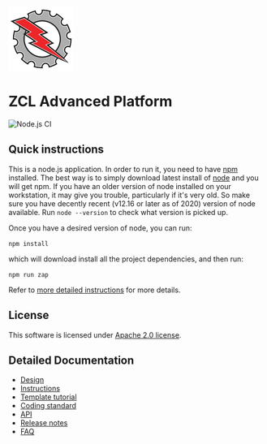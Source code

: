 ![ZCL Advanced Platform](src-electron/icons/zap_128x128.png)

# ZCL Advanced Platform

![Node.js CI](https://github.com/project-chip/zap/workflows/Node.js%20CI/badge.svg)

## Quick instructions

This is a node.js application. In order to run it, you need to have [npm](https://www.npmjs.com/) installed. The best way is to simply download latest install of [node](https://nodejs.org/en/download/) and you will get npm. If you have an older version of node installed on your workstation, it may give you trouble, particularly if it's very old. So make sure you have decently recent (v12.16 or later as of 2020) version of node available. Run `node --version` to check what version is picked up.

Once you have a desired version of node, you can run:

```
npm install
```

which will download install all the project dependencies, and then run:

```
npm run zap
```

Refer to [more detailed instructions](docs/instructions.md) for more details.

## License

This software is licensed under [Apache 2.0 license](LICENSE.txt).

## Detailed Documentation

- [Design](docs/design.md)
- [Instructions](docs/instructions.md)
- [Template tutorial](docs/template-tutorial.md)
- [Coding standard](docs/coding_standard.md)
- [API](docs/api.md)
- [Release notes](docs/releasenotes.md)
- [FAQ](docs/faq.md)
